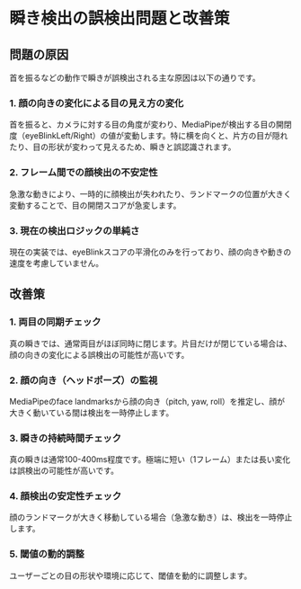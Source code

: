 # 瞬き検出の誤検出問題と改善策

## 問題の原因

首を振るなどの動作で瞬きが誤検出される主な原因は以下の通りです。

### 1. 顔の向きの変化による目の見え方の変化
首を振ると、カメラに対する目の角度が変わり、MediaPipeが検出する目の開閉度（eyeBlinkLeft/Right）の値が変動します。特に横を向くと、片方の目が隠れたり、目の形状が変わって見えるため、瞬きと誤認識されます。

### 2. フレーム間での顔検出の不安定性
急激な動きにより、一時的に顔検出が失われたり、ランドマークの位置が大きく変動することで、目の開閉スコアが急変します。

### 3. 現在の検出ロジックの単純さ
現在の実装では、eyeBlinkスコアの平滑化のみを行っており、顔の向きや動きの速度を考慮していません。

## 改善策

### 1. 両目の同期チェック
真の瞬きでは、通常両目がほぼ同時に閉じます。片目だけが閉じている場合は、顔の向きの変化による誤検出の可能性が高いです。

### 2. 顔の向き（ヘッドポーズ）の監視
MediaPipeのface landmarksから顔の向き（pitch, yaw, roll）を推定し、顔が大きく動いている間は検出を一時停止します。

### 3. 瞬きの持続時間チェック
真の瞬きは通常100-400ms程度です。極端に短い（1フレーム）または長い変化は誤検出の可能性が高いです。

### 4. 顔検出の安定性チェック
顔のランドマークが大きく移動している場合（急激な動き）は、検出を一時停止します。

### 5. 閾値の動的調整
ユーザーごとの目の形状や環境に応じて、閾値を動的に調整します。

